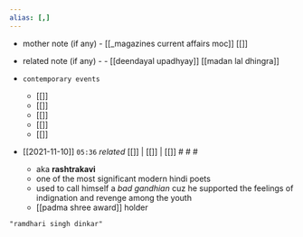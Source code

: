 ```yaml
---
alias: [,]
---
```

- mother note (if any)
		- [[_magazines current affairs moc]] [[]]
- related note (if any) -
		- [[deendayal upadhyay]] [[madan lal dhingra]]
- `contemporary events`
	- [[]]
	- [[]]
	- [[]]
	- [[]]
	- [[]]

- [[2021-11-10]]  `05:36` _related_ [[]] | [[]] | [[]] # # #
	- aka **rashtrakavi**
	- one of the most significant modern hindi poets
	- used to call himself a _bad gandhian_ cuz he supported the feelings of indignation and revenge among the youth
	- [[padma shree award]] holder

```query
"ramdhari singh dinkar"
```